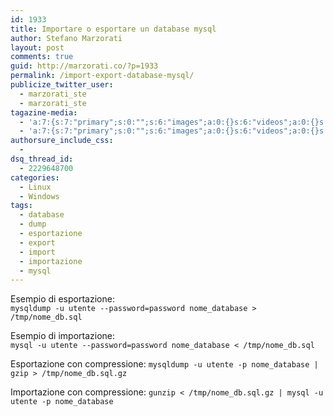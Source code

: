 ```yaml
---
id: 1933
title: Importare o esportare un database mysql
author: Stefano Marzorati
layout: post
comments: true
guid: http://marzorati.co/?p=1933
permalink: /import-export-database-mysql/
publicize_twitter_user:
  - marzorati_ste
  - marzorati_ste
tagazine-media:
  - 'a:7:{s:7:"primary";s:0:"";s:6:"images";a:0:{}s:6:"videos";a:0:{}s:11:"image_count";i:0;s:6:"author";s:6:"116741";s:7:"blog_id";s:8:"21149954";s:9:"mod_stamp";s:19:"2013-09-02 12:50:50";}'
  - 'a:7:{s:7:"primary";s:0:"";s:6:"images";a:0:{}s:6:"videos";a:0:{}s:11:"image_count";i:0;s:6:"author";s:6:"116741";s:7:"blog_id";s:8:"21149954";s:9:"mod_stamp";s:19:"2013-09-02 12:50:50";}'
authorsure_include_css:
  - 
dsq_thread_id:
  - 2229648700
categories:
  - Linux
  - Windows
tags:
  - database
  - dump
  - esportazione
  - export
  - import
  - importazione
  - mysql
---
```

Esempio di esportazione:  
  `mysqldump -u utente --password=password nome_database > /tmp/nome_db.sql`

Esempio di importazione:  
  `mysql -u utente --password=password nome_database < /tmp/nome_db.sql`

Esportazione con compressione:
  `mysqldump -u utente -p nome_database | gzip > /tmp/nome_db.sql.gz`

Importazione con compressione:
  `gunzip < /tmp/nome_db.sql.gz | mysql -u utente -p nome_database`

